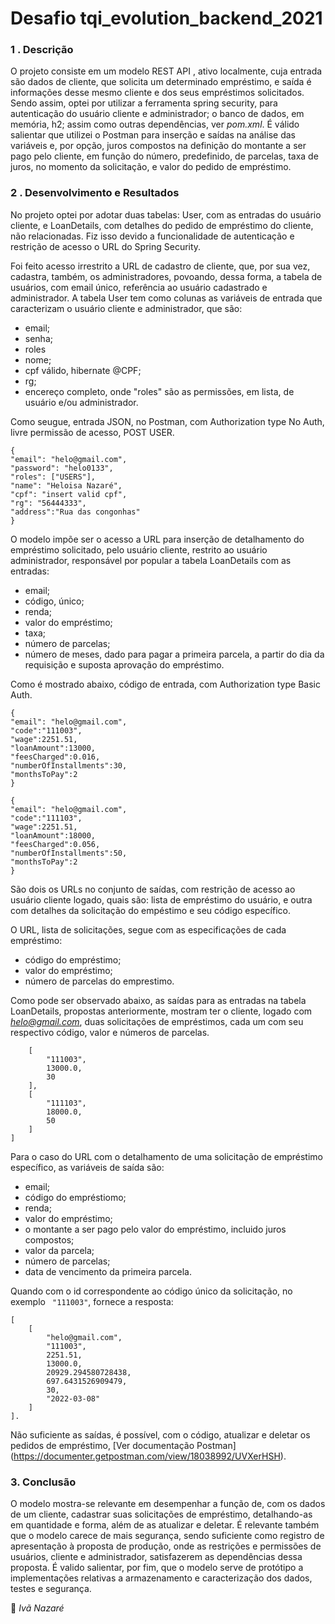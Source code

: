 # Desafio tqi_evolution_backend_2021

### 1 . Descrição 
O projeto consiste em um modelo REST API , ativo localmente, cuja entrada são dados de cliente, que solicita um determinado empréstimo, e saída é informações desse mesmo cliente e dos seus empréstimos solicitados. Sendo assim, optei por utilizar a ferramenta spring security, para autenticação do usuário cliente e administrador; o banco de dados, em memória, h2; assim como outras dependências, ver *pom.xml*. É válido salientar que utilizei o Postman para inserção e saídas na análise das variáveis e, por opção, juros compostos na definição do montante a ser pago pelo cliente, em função do número, predefinido, de parcelas, taxa de juros, no momento da solicitação, e valor do pedido de empréstimo.

### 2 . Desenvolvimento e Resultados

No projeto optei por adotar duas tabelas: User, com as entradas do usuário cliente, e LoanDetails, com detalhes do pedido de empréstimo do cliente, não relacionadas. Fiz isso devido a funcionalidade de autenticação e restrição de acesso o URL do Spring Security.

Foi feito acesso irrestrito a URL de cadastro de cliente, que, por sua vez, cadastra, também, os administradores, povoando, dessa forma, a tabela de usuários, com email único, referência ao usuário cadastrado e administrador. 
A tabela User tem como colunas as variáveis de entrada que caracterizam o usuário cliente e administrador, que são:
  * email;
  * senha;
  * roles
  * nome;
  * cpf válido, hibernate @CPF;
  * rg;
  * encereço completo,
onde "roles" são as permissões, em lista, de usuário e/ou administrador.

Como seugue, entrada JSON, no Postman, com Authorization type No Auth, livre permissão de acesso, POST USER.

```
{
"email": "helo@gmail.com",
"password": "helo0133",
"roles": ["USERS"],
"name": "Heloisa Nazaré",
"cpf": "insert valid cpf",
"rg": "56444333",
"address":"Rua das congonhas"
}
```

O modelo impõe ser o acesso a URL para inserção de detalhamento do empréstimo solicitado, pelo usuário cliente, restrito ao usuário administrador, responsável por popular a tabela LoanDetails com as entradas:
  * email;
  * código, único;
  * renda;
  * valor do empréstimo;
  * taxa;
  * número de parcelas;
  * número de meses, dado para pagar a primeira parcela, a partir do dia da requisição e suposta aprovação do empréstimo.

Como é mostrado abaixo, código de entrada, com Authorization type Basic Auth.
```  
{
"email": "helo@gmail.com",
"code":"111003",
"wage":2251.51,
"loanAmount":13000,
"feesCharged":0.016,
"numberOfInstallments":30,
"monthsToPay":2
}  
```
```
{
"email": "helo@gmail.com",
"code":"111103",
"wage":2251.51,
"loanAmount":18000,
"feesCharged":0.056,
"numberOfInstallments":50,
"monthsToPay":2
}
```

São dois os URLs no conjunto de saídas, com restrição de acesso ao usuário cliente logado, quais são: lista de empréstimo do usuário, e outra com detalhes da solicitação do empéstimo e seu código específico.

O URL, lista de solicitações, segue com as especificações de cada empréstimo:

 * código do empréstimo;
 * valor do empréstimo;
 * número de parcelas do emprestimo.

Como pode ser observado abaixo, as saídas para as entradas na tabela LoanDetails, propostas anteriormente,  mostram ter o cliente, logado com *helo@gmail.com*, duas solicitações de empréstimos, cada um com seu respectivo código, valor e números de parcelas.

```[
    [
        "111003",
        13000.0,
        30
    ],
    [
        "111103",
        18000.0,
        50
    ]
]
```
Para o caso do URL com o detalhamento de uma solicitação de empréstimo específico, as variáveis de saída são:
  * email;
  * código do empréstiomo;
  * renda;
  * valor do empréstimo;
  * o montante a ser pago pelo valor do empréstimo, incluido juros compostos;
  * valor da parcela;
  * número de parcelas;
  * data de vencimento da primeira parcela.

Quando com o id correspondente ao código único da solicitação, no exemplo ```  "111003" ```, fornece a resposta:

```
[
    [
        "helo@gmail.com",
        "111003",
        2251.51,
        13000.0,
        20929.294580728438,
        697.6431526909479,
        30,
        "2022-03-08"
    ]
].
```

Não suficiente as saídas, é possível, com o código, atualizar e deletar os pedidos de empréstimo, [Ver documentação Postman] (https://documenter.getpostman.com/view/18038992/UVXerHSH).

### 3. Conclusão 

O modelo mostra-se relevante em desempenhar a função de, com os dados de um cliente, cadastrar suas solicitações de empréstimo, detalhando-as em quantidade e forma, além de as atualizar e deletar. É relevante também que o modelo carece de mais segurança, sendo suficiente como registro de apresentação à proposta de produção, onde as restrições e permissões de usuários, cliente e administrador, satisfazerem as dependências dessa proposta. É valido salientar, por fim, que o modelo serve de protótipo a implementações relativas a armazenamento e caracterização dos dados, testes e segurança.

:hammer: _Ivã Nazaré_



